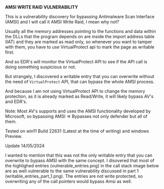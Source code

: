 __AMSI WRITE RAID VULNERABILITY__

This is a vulnerability discovery for bypassing Antimalware Scan Interface (AMSI) and I will call it AMSI Write Raid, I mean why not?

Usually all the memory addresses pointing to the functions and data within the DLLs that the program depends on are inside the import address table (IAT) and they are marked as read only, so whenever you want to tamper with them, you have to use VirtualProtect api to mark the page as writable first.

And so EDR's will monitor the VirtualProtect API to see if the API call is doing something suspicious or not. 

But strangely, I discovered a writable entry that you can overwrite without the need of `VirtualProtect` API, that can bypass the whole AMSI process.

And because I am not using VirtualProtect API to change the memory protection, as it is already marked as Read/Write, it will likely bypass AV's and EDR's.

Note: Most AV's supports and uses the AMSI functionality developed by Microsoft, so bypassing AMSI => Bypasses not only defender but all of them.

Tested on win11 Build 22631 (Latest at the time of writing) and windows Preview.

Update 14/05/2024

I wanted to mention that this was not the only writable entry that you can overwrite to bypass AMSI with the same concept. I disovered that most of the highlighed entries (vulnerable_entries.png) in the call stack image below are as well vulnerable to the same vulnerability discussed in part 1 (writable_entries_part_1.png). The entries are not write protected, so overwriting any of the call pointers would bypass Amsi as well.